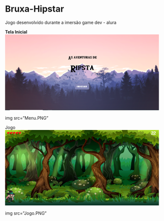 # Bruxa-Hipstar
Jogo desenvolvido durante a imersão game dev - alura


<b>Tela Inicial</b>
![](Menu.PNG)

img src=”Menu.PNG”

Jogo
![](Jogo.PNG)

img src=”Jogo.PNG”
